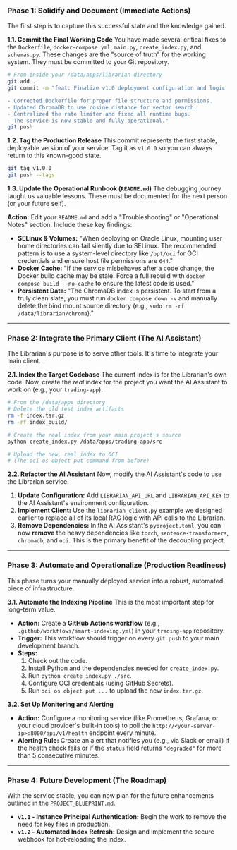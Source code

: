 
### **Phase 1: Solidify and Document (Immediate Actions)**

The first step is to capture this successful state and the knowledge gained.

**1.1. Commit the Final Working Code**
You have made several critical fixes to the `Dockerfile`, `docker-compose.yml`, `main.py`, `create_index.py`, and `schemas.py`. These changes are the "source of truth" for the working system. They must be committed to your Git repository.

```bash
# From inside your /data/apps/librarian directory
git add .
git commit -m "feat: Finalize v1.0 deployment configuration and logic

- Corrected Dockerfile for proper file structure and permissions.
- Updated ChromaDB to use cosine distance for vector search.
- Centralized the rate limiter and fixed all runtime bugs.
- The service is now stable and fully operational."
git push
```

**1.2. Tag the Production Release**
This commit represents the first stable, deployable version of your service. Tag it as `v1.0.0` so you can always return to this known-good state.

```bash
git tag v1.0.0
git push --tags
```

**1.3. Update the Operational Runbook (`README.md`)**
The debugging journey taught us valuable lessons. These must be documented for the next person (or your future self).

**Action:** Edit your `README.md` and add a "Troubleshooting" or "Operational Notes" section. Include these key findings:
*   **SELinux & Volumes:** "When deploying on Oracle Linux, mounting user home directories can fail silently due to SELinux. The recommended pattern is to use a system-level directory like `/opt/oci` for OCI credentials and ensure host file permissions are `644`."
*   **Docker Cache:** "If the service misbehaves after a code change, the Docker build cache may be stale. Force a full rebuild with `docker compose build --no-cache` to ensure the latest code is used."
*   **Persistent Data:** "The ChromaDB index is persistent. To start from a truly clean slate, you must run `docker compose down -v` and manually delete the bind mount source directory (e.g., `sudo rm -rf /data/librarian/chroma`)."

---

### **Phase 2: Integrate the Primary Client (The AI Assistant)**

The Librarian's purpose is to serve other tools. It's time to integrate your main client.

**2.1. Index the Target Codebase**
The current index is for the Librarian's own code. Now, create the *real* index for the project you want the AI Assistant to work on (e.g., your `trading-app`).

```bash
# From the /data/apps directory
# Delete the old test index artifacts
rm -f index.tar.gz
rm -rf index_build/

# Create the real index from your main project's source
python create_index.py /data/apps/trading-app/src

# Upload the new, real index to OCI
# (The oci os object put command from before)
```

**2.2. Refactor the AI Assistant**
Now, modify the AI Assistant's code to use the Librarian service.
1.  **Update Configuration:** Add `LIBRARIAN_API_URL` and `LIBRARIAN_API_KEY` to the AI Assistant's environment configuration.
2.  **Implement Client:** Use the `librarian_client.py` example we designed earlier to replace all of its local RAG logic with API calls to the Librarian.
3.  **Remove Dependencies:** In the AI Assistant's `pyproject.toml`, you can now **remove** the heavy dependencies like `torch`, `sentence-transformers`, `chromadb`, and `oci`. This is the primary benefit of the decoupling project.

---

### **Phase 3: Automate and Operationalize (Production Readiness)**

This phase turns your manually deployed service into a robust, automated piece of infrastructure.

**3.1. Automate the Indexing Pipeline**
This is the most important step for long-term value.
*   **Action:** Create a **GitHub Actions workflow** (e.g., `.github/workflows/smart-indexing.yml`) in your `trading-app` repository.
*   **Trigger:** This workflow should trigger on every `git push` to your main development branch.
*   **Steps:**
    1.  Check out the code.
    2.  Install Python and the dependencies needed for `create_index.py`.
    3.  Run `python create_index.py ./src`.
    4.  Configure OCI credentials (using GitHub Secrets).
    5.  Run `oci os object put ...` to upload the new `index.tar.gz`.

**3.2. Set Up Monitoring and Alerting**
*   **Action:** Configure a monitoring service (like Prometheus, Grafana, or your cloud provider's built-in tools) to poll the `http://<your-server-ip>:8000/api/v1/health` endpoint every minute.
*   **Alerting Rule:** Create an alert that notifies you (e.g., via Slack or email) if the health check fails or if the `status` field returns `"degraded"` for more than 5 consecutive minutes.

---

### **Phase 4: Future Development (The Roadmap)**

With the service stable, you can now plan for the future enhancements outlined in the `PROJECT_BLUEPRINT.md`.
*   **`v1.1` - Instance Principal Authentication:** Begin the work to remove the need for key files in production.
*   **`v1.2` - Automated Index Refresh:** Design and implement the secure webhook for hot-reloading the index.

